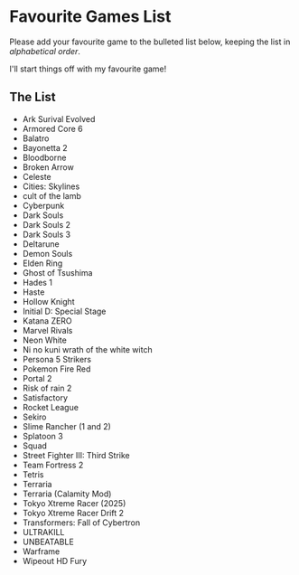 # Favourite Games List

Please add your favourite game to the bulleted list below, keeping the list in *alphabetical order*.

I'll start things off with my favourite game!

## The List
* Ark Surival Evolved 
* Armored Core 6
* Balatro
* Bayonetta 2
* Bloodborne
* Broken Arrow
* Celeste
* Cities: Skylines
* cult of the lamb
* Cyberpunk
* Dark Souls
* Dark Souls 2
* Dark Souls 3
* Deltarune
* Demon Souls
* Elden Ring
* Ghost of Tsushima 
* Hades 1
* Haste
* Hollow Knight
* Initial D: Special Stage
* Katana ZERO
* Marvel Rivals
* Neon White
* Ni no kuni wrath of the white witch
* Persona 5 Strikers
* Pokemon Fire Red
* Portal 2
* Risk of rain 2
* Satisfactory
* Rocket League
* Sekiro
* Slime Rancher  (1 and 2)
* Splatoon 3
* Squad
* Street Fighter III: Third Strike
* Team Fortress 2
* Tetris
* Terraria
* Terraria (Calamity Mod)
* Tokyo Xtreme Racer (2025)
* Tokyo Xtreme Racer Drift 2
* Transformers: Fall of Cybertron
* ULTRAKILL
* UNBEATABLE
* Warframe
* Wipeout HD Fury
